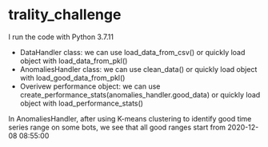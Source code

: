 # trality_challenge
I run the code with Python 3.7.11

- DataHandler class: we can use load_data_from_csv() or quickly load object with load_data_from_pkl()
- AnomaliesHandler class: we can use clean_data() or quickly load object with load_good_data_from_pkl()
- Overivew performance object: we can use create_performance_stats(anomalies_handler.good_data) or quickly load object with load_performance_stats()

In AnomaliesHandler, after using K-means clustering to identify good time series range on some bots, we see that all good ranges start from 2020-12-08 08:55:00

